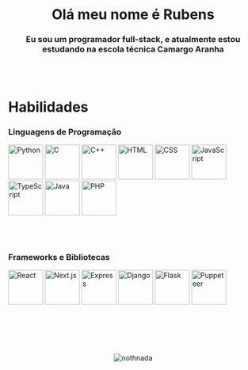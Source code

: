 <h1 align="center">Olá meu nome é Rubens</h1>
<h3 align="center">Eu sou um programador full-stack, e atualmente estou estudando na escola técnica Camargo Aranha</h3>
<br>
<br>

# Habilidades
### Linguagens de Programação
<p>
<img src="https://cdn.jsdelivr.net/gh/devicons/devicon@latest/icons/python/python-original.svg" width="70px" alt="Python"/>
<img src="https://cdn.jsdelivr.net/gh/devicons/devicon@latest/icons/c/c-original.svg" width="70px" alt="C"/>
<img src="https://cdn.jsdelivr.net/gh/devicons/devicon@latest/icons/cplusplus/cplusplus-original.svg" width="70px" alt="C++"/>
<img src="https://cdn.jsdelivr.net/gh/devicons/devicon@latest/icons/html5/html5-original-wordmark.svg" width="70px" alt="HTML"/>
<img src="https://cdn.jsdelivr.net/gh/devicons/devicon@latest/icons/css3/css3-original-wordmark.svg" width="70px" alt="CSS"/>
<img src="https://cdn.jsdelivr.net/gh/devicons/devicon@latest/icons/javascript/javascript-original.svg" width="70px" alt="JavaScript"/>
<img src="https://cdn.jsdelivr.net/gh/devicons/devicon@latest/icons/typescript/typescript-original.svg" width="70px" alt="TypeScript"/>
<img src="https://cdn.jsdelivr.net/gh/devicons/devicon@latest/icons/java/java-original.svg" width="70px" alt="Java"/>
<img src="https://cdn.jsdelivr.net/gh/devicons/devicon@latest/icons/php/php-original.svg" width="70px" alt="PHP"/>

</p>

<br>
<br>

### Frameworks e Bibliotecas
<p>
<img src="https://cdn.jsdelivr.net/gh/devicons/devicon@latest/icons/react/react-original-wordmark.svg" width="70px" alt="React"/>
<img src="https://cdn.jsdelivr.net/gh/devicons/devicon@latest/icons/nextjs/nextjs-original.svg" width="70px" alt="Next.js"/>
<img src="https://cdn.jsdelivr.net/gh/devicons/devicon@latest/icons/express/express-original-wordmark.svg" width="70px" alt="Express"/>
<img src="https://cdn.jsdelivr.net/gh/devicons/devicon@latest/icons/django/django-plain-wordmark.svg" width="70px" alt="Django"/>
<img src="https://cdn.jsdelivr.net/gh/devicons/devicon@latest/icons/flask/flask-original-wordmark.svg" width="70px" alt="Flask"/>
<img src="https://cdn.jsdelivr.net/gh/devicons/devicon@latest/icons/puppeteer/puppeteer-original.svg" width="70px" alt="Puppeteer"/>
          
          
          
</p>

<br>
<br>
<br>
<br>

<p align="center"><img src="https://github-readme-stats.vercel.app/api/top-langs?username=nothnada&show_icons=true&locale=en&layout=compact&theme=dark" alt="nothnada" /></p>
